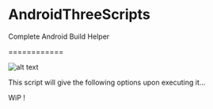 AndroidThreeScripts
===================

Complete Android Build Helper

============

<img src="https://dl.dropboxusercontent.com/u/18271886/AndroidThreeScripts/AndroidThreeScripts.png" alt="alt text" title="Title" />

This script will give the following options upon executing it...

WiP !


